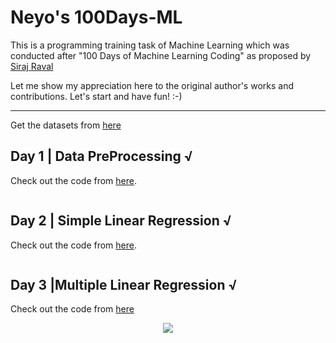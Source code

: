 # Neyo's 100Days-ML

This is a programming training task of Machine Learning which was conducted after
"100 Days of Machine Learning Coding" as proposed by [Siraj Raval](https://github.com/llSourcell)

Let me show my appreciation here to the original author's works and contributions.
Let's start and have fun! :-)

---------------------------------------------------------------------------------------

Get the datasets from [here](https://github.com/Avik-Jain/100-Days-Of-ML-Code/tree/master/datasets)

## Day 1 |  Data PreProcessing √
Check out the code from
[here](https://github.com/Avik-Jain/100-Days-Of-ML-Code/blob/master/Code/Day%201_Data%20PreProcessing.md).

<p align ="center">
  <img
  scr="https://github.com/Avik-Jain/100-Days-Of-ML-Code/blob/master/Info-graphs/Day%201.jpg">
</p>

## Day 2 | Simple Linear Regression √
Check out the code from
[here](https://github.com/Avik-Jain/100-Days-Of-ML-Code/blob/master/Code/Day2_Simple_Linear_Regression.md).

<p align ="center">
  <img
  scr="https://github.com/Avik-Jain/100-Days-Of-ML-Code/blob/master/Info-graphs/Day%202.jpg">
</p>

## Day 3 |Multiple Linear Regression √
Check out the code from
[here](https://github.com/Avik-Jain/100-Days-Of-ML-Code/blob/master/Code/Day3_Multiple_Linear_Regression.md)

<p align="center">
   <img
   src="https://github.com/Avik-Jain/100-Days-Of-ML-Code/blob/master/Info-graphs/Day%204.jpg">
</p>
